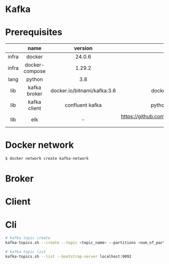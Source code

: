 # Kafka

# Prerequisites
||name|version||
|:-:|:-:|:-:|:-:|
|infra|docker|24.0.6||
|infra|docker-compose|1.29.2||
|lang|python|3.8||
|lib|kafka broker|docker.io/bitnami/kafka:3.6|docker image|
|lib|kafka client|confluent kafka|python library|
|lib|elk|-|https://github.com/deviantony/docker-elk|

# Docker network
```sh
$ docker network create kafka-network
```

# Broker


# Client

# Cli
```sh
# kafka topic create
kafka-topics.sh --create --topic <topic_name> --partitions <num_of_partitions> --bootstrap-server localhost:9092

# kafka topic list
kafka-topics.sh --list --bootstrap-server localhost:9092
```
